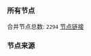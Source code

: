 ### 所有节点
合并节点总数: `2294`
[节点链接](https://raw.githubusercontent.com/rzhy1/11/master/sub/sub_merge_base64.txt)

### 节点来源